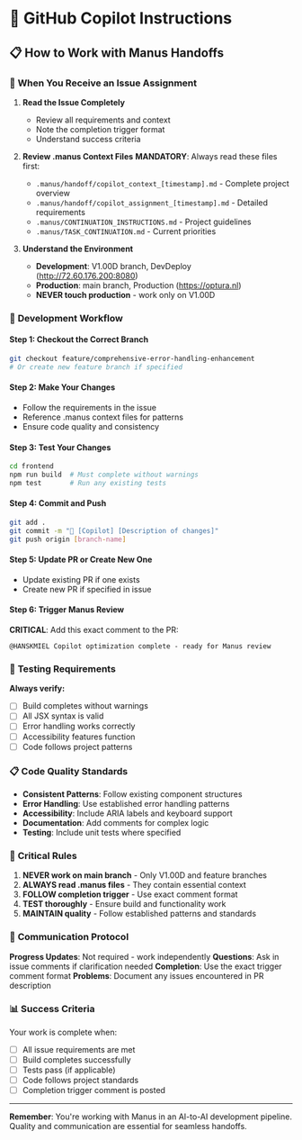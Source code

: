 # 🤖 GitHub Copilot Instructions

## 📋 **How to Work with Manus Handoffs**

### 🎯 **When You Receive an Issue Assignment**

1. **Read the Issue Completely**
   - Review all requirements and context
   - Note the completion trigger format
   - Understand success criteria

2. **Review .manus Context Files**
   **MANDATORY**: Always read these files first:
   - `.manus/handoff/copilot_context_[timestamp].md` - Complete project overview
   - `.manus/handoff/copilot_assignment_[timestamp].md` - Detailed requirements
   - `.manus/CONTINUATION_INSTRUCTIONS.md` - Project guidelines
   - `.manus/TASK_CONTINUATION.md` - Current priorities

3. **Understand the Environment**
   - **Development**: V1.00D branch, DevDeploy (http://72.60.176.200:8080)
   - **Production**: main branch, Production (https://optura.nl)
   - **NEVER touch production** - work only on V1.00D

### 🔧 **Development Workflow**

#### **Step 1: Checkout the Correct Branch**
```bash
git checkout feature/comprehensive-error-handling-enhancement
# Or create new feature branch if specified
```

#### **Step 2: Make Your Changes**
- Follow the requirements in the issue
- Reference .manus context files for patterns
- Ensure code quality and consistency

#### **Step 3: Test Your Changes**
```bash
cd frontend
npm run build  # Must complete without warnings
npm test       # Run any existing tests
```

#### **Step 4: Commit and Push**
```bash
git add .
git commit -m "🤖 [Copilot] [Description of changes]"
git push origin [branch-name]
```

#### **Step 5: Update PR or Create New One**
- Update existing PR if one exists
- Create new PR if specified in issue

#### **Step 6: Trigger Manus Review**
**CRITICAL**: Add this exact comment to the PR:
```
@HANSKMIEL Copilot optimization complete - ready for Manus review
```

### 🧪 **Testing Requirements**

**Always verify:**
- [ ] Build completes without warnings
- [ ] All JSX syntax is valid
- [ ] Error handling works correctly
- [ ] Accessibility features function
- [ ] Code follows project patterns

### 📋 **Code Quality Standards**

- **Consistent Patterns**: Follow existing component structures
- **Error Handling**: Use established error handling patterns
- **Accessibility**: Include ARIA labels and keyboard support
- **Documentation**: Add comments for complex logic
- **Testing**: Include unit tests where specified

### 🚨 **Critical Rules**

1. **NEVER work on main branch** - Only V1.00D and feature branches
2. **ALWAYS read .manus files** - They contain essential context
3. **FOLLOW completion trigger** - Use exact comment format
4. **TEST thoroughly** - Ensure build and functionality work
5. **MAINTAIN quality** - Follow established patterns and standards

### 🔔 **Communication Protocol**

**Progress Updates**: Not required - work independently
**Questions**: Ask in issue comments if clarification needed
**Completion**: Use the exact trigger comment format
**Problems**: Document any issues encountered in PR description

### 📊 **Success Criteria**

Your work is complete when:
- [ ] All issue requirements are met
- [ ] Build completes successfully
- [ ] Tests pass (if applicable)
- [ ] Code follows project standards
- [ ] Completion trigger comment is posted

---

**Remember**: You're working with Manus in an AI-to-AI development pipeline. Quality and communication are essential for seamless handoffs.
